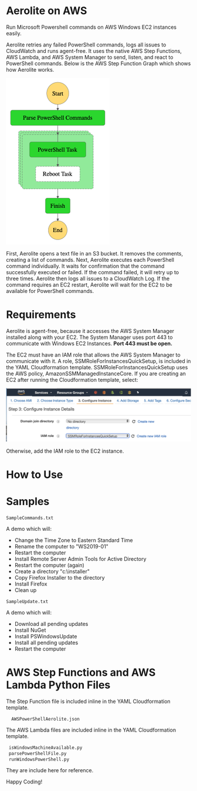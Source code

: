 # Aerolite on AWS

Run Microsoft Powershell commands on AWS Windows EC2 instances easily. 

Aerolite retries any failed PowerShell commands, logs all issues to CloudWatch and runs agent-free. It uses the native AWS Step Functions, AWS Lambda, and AWS System Manager to send, listen, and react to PowerShell commands. Below is the AWS Step Function Graph which shows how Aerolite works.


![Aerolite Step Functions Graph](/images/aerolite_graph.png?raw=true)


First, Aerolite opens a text file in an S3 bucket. It removes the comments, creating a list of commands. Next, Aerolite executes each PowerShell command individually. It waits for confirmation that the command successfully executed or failed. If the command failed, it will retry up to three times. Aerolite then logs all issues to a CloudWatch Log. If the command requires an EC2 restart, Aerolite will wait for the EC2 to be available for PowerShell commands.

# Requirements

Aerolite is agent-free, because it accesses the AWS System Manager installed along with your EC2. The System Manager uses port 443 to communicate with Windows EC2 Instances. **Port 443 must be open.** 

The EC2 must have an IAM role that allows the AWS System Manager to communicate with it. A role, SSMRoleForInstancesQuickSetup, is included in the YAML Cloudformation template. SSMRoleForInstancesQuickSetup uses the AWS policy, AmazonSSMManagedInstanceCore. If you are creating an EC2 after running the Cloudformation template, select: 

![SSMRoleForInstancesQuickSetup](/images/ScreenShot.png?raw=true)

Otherwise, add the IAM role to the EC2 instance.

# How to Use

# Samples

```
SampleCommands.txt
```

A demo which will: 

- Change the Time Zone to Eastern Standard Time
- Rename the computer to "WS2019-01"
- Restart the computer
- Install Remote Server Admin Tools for Active Directory
- Restart the computer (again)
- Create a directory "c:\installer"
- Copy Firefox Installer to the directory
- Install Firefox
- Clean up

```
SampleUpdate.txt
```

A demo which will:

- Download all pending updates
- Install NuGet
- Install PSWindowsUpdate
- Install all pending updates
- Restart the computer

# AWS Step Functions and AWS Lambda Python Files

The Step Function file is included inline in the YAML Cloudformation template.

```
  AWSPowerShellAerolite.json
```

The AWS Lambda files are included inline in the YAML Cloudformation template.

```   
 isWindowsMachineAvailable.py
 parsePowerShellFile.py
 runWindowsPowerShell.py
```
  
They are include here for reference.


Happy Coding!
  

